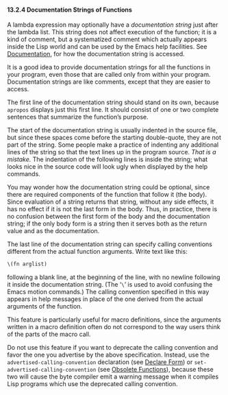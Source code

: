 

#### 13.2.4 Documentation Strings of Functions

A lambda expression may optionally have a *documentation string* just after the lambda list. This string does not affect execution of the function; it is a kind of comment, but a systematized comment which actually appears inside the Lisp world and can be used by the Emacs help facilities. See [Documentation](Documentation.html), for how the documentation string is accessed.

It is a good idea to provide documentation strings for all the functions in your program, even those that are called only from within your program. Documentation strings are like comments, except that they are easier to access.

The first line of the documentation string should stand on its own, because `apropos` displays just this first line. It should consist of one or two complete sentences that summarize the function’s purpose.

The start of the documentation string is usually indented in the source file, but since these spaces come before the starting double-quote, they are not part of the string. Some people make a practice of indenting any additional lines of the string so that the text lines up in the program source. *That is a mistake.* The indentation of the following lines is inside the string; what looks nice in the source code will look ugly when displayed by the help commands.

You may wonder how the documentation string could be optional, since there are required components of the function that follow it (the body). Since evaluation of a string returns that string, without any side effects, it has no effect if it is not the last form in the body. Thus, in practice, there is no confusion between the first form of the body and the documentation string; if the only body form is a string then it serves both as the return value and as the documentation.

The last line of the documentation string can specify calling conventions different from the actual function arguments. Write text like this:

```lisp
\(fn arglist)
```

following a blank line, at the beginning of the line, with no newline following it inside the documentation string. (The ‘`\`’ is used to avoid confusing the Emacs motion commands.) The calling convention specified in this way appears in help messages in place of the one derived from the actual arguments of the function.

This feature is particularly useful for macro definitions, since the arguments written in a macro definition often do not correspond to the way users think of the parts of the macro call.

Do not use this feature if you want to deprecate the calling convention and favor the one you advertise by the above specification. Instead, use the `advertised-calling-convention` declaration (see [Declare Form](Declare-Form.html)) or `set-advertised-calling-convention` (see [Obsolete Functions](Obsolete-Functions.html)), because these two will cause the byte compiler emit a warning message when it compiles Lisp programs which use the deprecated calling convention.
